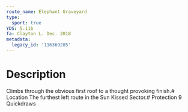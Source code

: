 ```yaml
---
route_name: Elephant Graveyard
type:
  sport: true
YDS: 5.11b
fa: Clayton L. Dec. 2018
metadata:
  legacy_id: '116369285'
---
```

# Description
Climbs through the obvious first roof to a thought provoking finish.# Location
The furthest left route in the Sun Kissed Sector.# Protection
9 Quickdraws